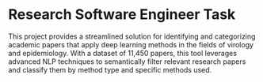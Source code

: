 # Research Software Engineer Task
This project provides a streamlined solution for identifying and categorizing academic papers that apply deep learning methods in the fields of virology and epidemiology. With a dataset of 11,450 papers, this tool leverages advanced NLP techniques to semantically filter relevant research papers and classify them by method type and specific methods used.

